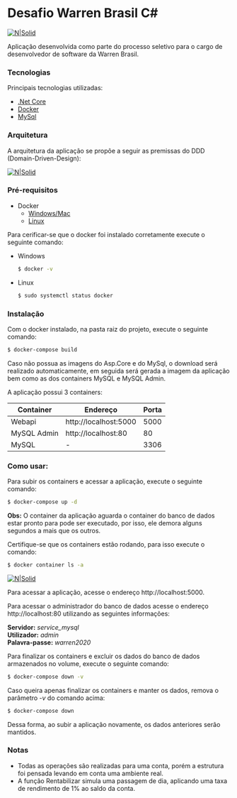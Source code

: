 # Desafio Warren Brasil C\#
[![N|Solid](http://www.hostcgs.com.br/hostimagem/images/742Untitled.png)]()

Aplicação desenvolvida como parte do processo seletivo para o cargo de desenvolvedor de software da Warren Brasil.

### Tecnologias
Principais tecnologias utilizadas:

  - [.Net Core](https://docs.microsoft.com/pt-br/aspnet/core/?view=aspnetcore-3.1)
  - [Docker](https://www.docker.com/)
  - [MySql](https://www.mysql.com/)

### Arquitetura  
A arquitetura da aplicação se propõe a seguir as premissas do DDD (Domain-Driven-Design): 

[![N|Solid](http://www.hostcgs.com.br/hostimagem/images/834Apresenta_o1.png)](https://www.brunobrito.net.br/domain-driven-design/)

### Pré-requisitos

- Docker
  - [Windows/Mac](https://www.docker.com/products/docker-desktop)
  - [Linux](https://sempreupdate.com.br/container-instalar-docker-compose-no-ubuntu-20-04/)

Para cerificar-se que o docker foi instalado corretamente execute o seguinte comando:

- Windows
    ```sh
    $ docker -v
    ```

- Linux
    ```sh
    $ sudo systemctl status docker
    ```

### Instalação

Com o docker instalado, na pasta raiz do projeto, execute o seguinte comando: 

```sh
$ docker-compose build
```

Caso não possua as imagens do Asp.Core e do MySql, o download será realizado automaticamente, em seguida será gerada a imagem da aplicação bem como as dos containers MySQL e MySQL Admin.

A aplicação possui 3 containers:

| Container | Endereço | Porta |
| ------ | ------ | ------ |
| Webapi | http://localhost:5000 | 5000
| MySQL Admin | http://localhost:80 | 80
| MySQL | - | 3306

### Como usar:
Para subir os containers e acessar a aplicação, execute o seguinte comando:
```sh
$ docker-compose up -d
```

**Obs:** O container da aplicação aguarda o container do banco de dados estar pronto para pode ser executado, por isso, ele demora alguns segundos a mais que os outros. 

Certifique-se que os containers estão rodando, para isso execute o comando:

```sh
$ docker container ls -a
```

[![N|Solid](http://www.hostcgs.com.br/hostimagem/images/635Untitled.png)]()


Para acessar a aplicação, acesse o endereço http://localhost:5000.

Para acessar o administrador do banco de dados acesse o endereço http://localhost:80 utilizando as seguintes informações:

**Servidor:** *service_mysql*\
**Utilizador:** *admin*\
**Palavra-passe:** *warren2020*

Para finalizar os containers e excluir os dados do banco de dados armazenados no volume, execute o seguinte comando:
```sh
$ docker-compose down -v
```

Caso queira apenas finalizar os containers e manter os dados, remova o parâmetro *-v* do comando acima: 
```sh
$ docker-compose down
```

Dessa forma, ao subir a aplicação novamente, os dados anteriores serão mantidos.

### Notas

- Todas as operações são realizadas para uma conta, porém a estrutura foi pensada levando em conta uma ambiente real.
- A função Rentabilizar simula uma passagem de dia, aplicando uma taxa de rendimento de 1% ao saldo da conta.

